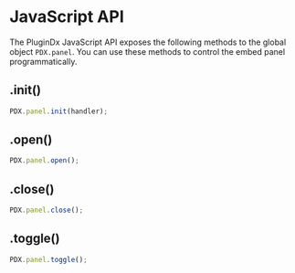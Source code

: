 # JavaScript API

The PluginDx JavaScript API exposes the following methods to the global object `PDX.panel`. You can use these methods to control the embed panel programmatically.

## .init()

```javascript
PDX.panel.init(handler);
```

## .open()

```javascript
PDX.panel.open();
```

## .close()

```javascript
PDX.panel.close();
```

## .toggle()

```javascript
PDX.panel.toggle();
```
